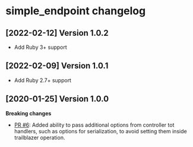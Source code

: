 simple_endpoint changelog
=====================

[2022-02-12] Version 1.0.2
---------------------------
- Add Ruby 3+ support

[2022-02-09] Version 1.0.1
---------------------------
- Add Ruby 2.7+ support

[2020-01-25] Version 1.0.0
---------------------------
**Breaking changes**
- [PR #6](https://github.com/differencialx/simple_endpoint/pull/6): Added ability to pass additional options from controller tot handlers, such as options for serialization, to avoid setting them inside trailblazer operation.
